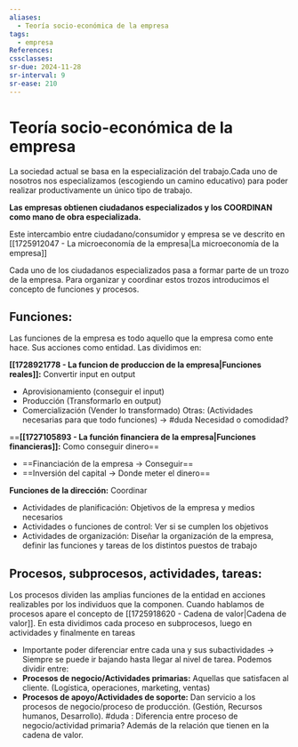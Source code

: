 ```yaml
---
aliases:
  - Teoría socio-económica de la empresa
tags:
  - empresa
References: 
cssclasses: 
sr-due: 2024-11-28
sr-interval: 9
sr-ease: 210
---
```

# Teoría socio-económica de la empresa
La sociedad actual se basa en la especialización del trabajo.Cada uno de nosotros nos especializamos (escogiendo un camino educativo) para poder realizar productivamente un único tipo de trabajo. 

**Las empresas obtienen ciudadanos especializados y los COORDINAN como mano de obra especializada.**

Este intercambio entre ciudadano/consumidor y empresa se ve descrito en [[1725912047 - La microeconomía de la empresa|La microeconomía de la empresa]]

Cada uno de los ciudadanos especializados pasa a formar parte de un trozo de la empresa. Para organizar y coordinar estos trozos introducimos el concepto de funciones y procesos.

## Funciones:
Las funciones de la empresa es todo aquello que la empresa como ente hace. Sus acciones como entidad. Las dividimos en: 

**[[1728921778 - La funcion de produccion de la empresa|Funciones reales]]:** Convertir input en output
+ Aprovisionamiento (conseguir el input)
+ Producción (Transformarlo en output)
+ Comercialización (Vender lo transformado)
Otras: (Actividades necesarias para que todo funciones) → #duda Necesidad o comodidad?


==**[[1727105893 - La función financiera de la empresa|Funciones financieras]]:** Como conseguir dinero==
+ ==Financiación de la empresa → Conseguir==
+ ==Inversión del capital → Donde meter el dinero== 

 **Funciones de la dirección:** Coordinar 
 + Actividades de planificación: Objetivos de la empresa y medios necesarios
 + Actividades o funciones de control: Ver si se cumplen los objetivos 
 + Actividades de organización: Diseñar la organización de la empresa, definir las funciones y tareas de los distintos puestos de trabajo
## Procesos, subprocesos, actividades, tareas: 
Los procesos dividen las amplias funciones de la entidad en acciones realizables por los individuos que la componen. 
Cuando hablamos de procesos apare el concepto de [[1725918620 - Cadena de valor|Cadena de valor]]. En esta dividimos cada proceso en subprocesos, luego en actividades y finalmente en tareas
+ Importante poder diferenciar entre cada una y sus subactividades → Siempre se puede ir bajando hasta llegar al nivel de tarea.
Podemos dividir entre:
+ **Procesos de negocio/Actividades primarias:** Aquellas que satisfacen al cliente. (Logística, operaciones, marketing, ventas)
+ **Procesos de apoyo/Actividades de soporte:** Dan servicio a los procesos de negocio/proceso de producción. (Gestión, Recursos humanos, Desarrollo).
#duda : Diferencia entre proceso de negocio/actividad primaria? Además de la relación que tienen en la cadena de valor.